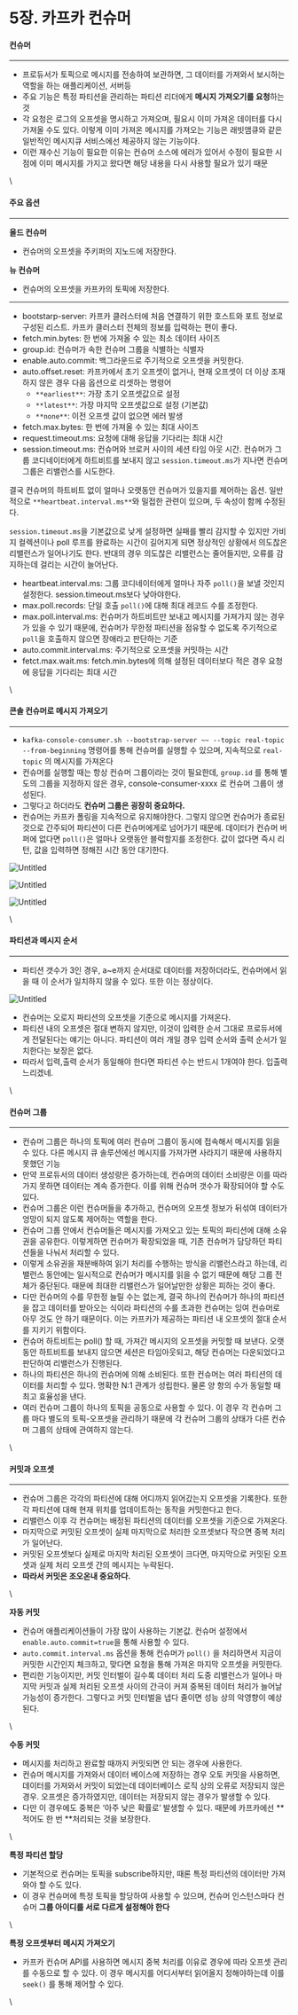 # 5장. 카프카 컨슈머

#### 컨슈머

***

* 프로듀서가 토픽으로 메시지를 전송하여 보관하면, 그 데이터를 가져와서 보시하는 역할을 하는 애플리케이션, 서버등
* 주요 기능은 특정 파티션을 관리하는 파티션 리더에게 **메시지 가져오기를 요청**하는 것
* 각 요청은 로그의 오프셋을 명시하고 가져오며, 필요시 이미 가져온 데이터를 다시 가져올 수도 있다. 이렇게 이미 가져온 메시지를 가져오는 기능은 래빗앰큐와 같은 일반적인 메시지큐 서비스에선 제공하지 않는 기능이다.
* 이런 재수신 기능이 필요한 이유는 컨슈머 소스에 에러가 있어서 수정이 필요한 시점에 이미 메시지를 가지고 왔다면 해당 내용을 다시 사용할 필요가 있기 때문

\


#### 주요 옵션

***

**올드 컨슈머**

* 컨슈머의 오프셋을 주키퍼의 지노드에 저장한다.

**뉴 컨슈머**

* 컨슈머의 오프셋을 카프카의 토픽에 저장한다.

***

* bootstarp-server: 카프카 클러스터에 처음 연결하기 위한 호스트와 포트 정보로 구성된 리스트. 카프카 클러스터 전체의 정보를 입력하는 편이 좋다.
* fetch.min.bytes: 한 번에 가져올 수 있는 최소 데이터 사이즈
* group.id: 컨슈머가 속한 컨슈머 그룹을 식별하는 식별자
* enable.auto.commit: 백그라운드로 주기적으로 오프셋을 커밋한다.
* auto.offset.reset: 카프카에서 초기 오프셋이 없거나, 현재 오프셋이 더 이상 조재하지 않은 경우 다음 옵션으로 리셋하는 명령어
  * `**earliest**`: 가장 초기 오프셋값으로 설정
  * `**latest**`: 가장 마지막 오프셋값으로 설정 (기본값)
  * `**none**`: 이전 오프셋 값이 없으면 에러 발생
* fetch.max.bytes: 한 번에 가져올 수 있는 최대 사이즈
* request.timeout.ms: 요청에 대해 응답을 기다리는 최대 시간
* session.timeout.ms: 컨슈머와 브로커 사이의 세션 타임 아웃 시간. 컨슈머가 그룹 코디네이터에게 하트비트를 보내지 않고 `session.timeout.ms`가 지나면 컨슈머 그룹은 리밸런스를 시도한다.

결국 컨슈머의 하트비트 없이 얼마나 오랫동안 컨슈머가 있을지를 제어하는 옵션. 일반적으로 `**heartbeat.interval.ms**`와 밀접한 관련이 있으며, 두 속성이 함께 수정된다.

`session.timeout.ms`을 기본값으로 낮게 설정하면 실패를 빨리 감지할 수 있지만 가비지 컬렉션이나 poll 루프를 완료하는 시간이 길어지게 되면 정상적인 상황에서 의도찮은 리밸런스가 일어나기도 한다. 반대의 경우 의도찮은 리밸런스는 줄어들지만, 오류를 감지하는데 걸리는 시간이 늘어난다.

* heartbeat.interval.ms: 그룹 코디네이터에게 얼마나 자주 `poll()`을 보낼 것인지 설정한다. session.timeout.ms보다 낮아야한다.
* max.poll.records: 단일 호출 `poll()`에 대해 최대 레코드 수를 조정한다.
* max.poll.interval.ms: 컨슈머가 하트비트만 보내고 메시지를 가져가지 않는 경우가 있을 수 있기 때문에, 컨슈머가 무한정 파티션을 점유할 수 없도록 주기적으로 `poll`을 호출하지 않으면 장애라고 판단하는 기준
* auto.commit.interval.ms: 주기적으로 오프셋을 커밋하는 시간
* fetct.max.wait.ms: fetch.min.bytes에 의해 설정된 데이터보다 적은 경우 요청에 응답을 기다리는 최대 시간

\


#### 콘솔 컨슈머로 메시지 가져오기

***

* `kafka-console-consumer.sh --bootstrap-server ~~ --topic real-topic --from-beginning` 명령어를 통해 컨슈머를 실행할 수 있으며, 지속적으로 `real-topic` 의 메시지를 가져온다
* 컨슈머를 실행할 때는 항상 컨슈머 그룹이라는 것이 필요한데, `group.id` 를 통해 별도의 그룹을 지정하지 않은 경우, console-consumer-xxxx 로 컨슈머 그룹이 생성된다.
* 그렇다고 하더라도 **컨슈머 그룹은 굉장히 중요하다.**
* 컨슈머는 카프카 폴링을 지속적으로 유지해야한다. 그렇지 않으면 컨슈머가 종료된 것으로 간주되어 파티션이 다른 컨슈머에게로 넘어가기 때문에. 데이터가 컨슈머 버퍼에 없다면 `poll()`은 얼마나 오랫동안 블럭할지를 조정한다. 값이 없다면 즉시 리턴, 값을 입력하면 정해진 시간 동안 대기한다.

![Untitled](assets/3e716c0f\_Untitled.png)

![Untitled](assets/321ac43c\_Untitled.png)

![Untitled](assets/4646d08f\_Untitled.png)

\


#### 파티션과 메시지 순서

***

* 파티션 갯수가 3인 경우, a\~e까지 순서대로 데이터를 저장하더라도, 컨슈머에서 읽을 때 이 순서가 일치하지 않을 수 있다. 또한 이는 정상이다.

![Untitled](assets/6a4b37c8\_Untitled.png)

* 컨슈머는 오로지 파티션의 오프셋을 기준으로 메시지를 가져온다.
* 파티션 내의 오프셋은 절대 변하지 않지만, 이것이 입력한 순서 그대로 프로듀서에게 전달된다는 얘기는 아니다. 파티션이 여러 개일 경우 입력 순서와 출력 순서가 일치한다는 보장은 없다.
* 따라서 입력,출력 순서가 동일해야 한다면 파티션 수는 반드시 1개여야 한다. 입출력 느리겠네.

\


#### 컨슈머 그룹

***

* 컨슈머 그룹은 하나의 토픽에 여러 컨슈머 그룹이 동시에 접속해서 메시지를 읽을 수 있다. 다른 메시지 큐 솔루션에선 메시지를 가져가면 사라지기 때문에 사용하지 못했던 기능
* 만약 프로듀서의 데이터 생성량은 증가하는데, 컨슈머의 데이터 소비량은 이를 따라가지 못하면 데이터는 계속 증가한다. 이를 위해 컨슈머 갯수가 확장되어야 할 수도 있다.
* 컨슈머 그룹은 이런 컨슈머들을 추가하고, 컨슈머의 오프셋 정보가 뒤섞여 데이터가 엉망이 되지 않도록 제어하는 역할을 한다.
* 컨슈머 그룹 안에서 컨슈머들은 메시지를 가져오고 있는 토픽의 파티션에 대해 소유권을 공유한다. 이렇게하면 컨슈머가 확장되었을 때, 기존 컨슈머가 담당하던 파티션들을 나눠서 처리할 수 있다.
* 이렇게 소유권을 재분배하여 읽기 처리를 수행하는 방식을 리밸런스라고 하는데, 리밸런스 동안에는 일시적으로 컨슈머가 메시지를 읽을 수 없기 때문에 해당 그룹 전체가 중단된다. 때문에 최대한 리밸런스가 일어날만한 상황은 피하는 것이 좋다.
* 다만 컨슈머의 수를 무한정 늘릴 수는 없는게, 결국 하나의 컨슈머가 하나의 파티션을 잡고 데이터를 받아오는 식이라 파티션의 수를 초과한 컨슈머는 잉여 컨슈머로 아무 것도 안 하기 때문이다. 이는 카프카가 제공하는 파티션 내 오프셋의 절대 순서를 지키기 위함이다.
* 컨슈머 하트비트는 poll() 할 때, 가져간 메시지의 오프셋을 커밋할 때 보낸다. 오랫동안 하트비트를 보내지 않으면 세션은 타임아웃되고, 해당 컨슈머는 다운되었다고 판단하여 리밸런스가 진행된다.
* 하나의 파티션은 하나의 컨슈머에 의해 소비된다. 또한 컨슈머는 여러 파티션의 데이터를 처리할 수 있다. 명확한 N:1 관계가 성립한다. 물론 양 항의 수가 동일할 때 최고 효율성을 낸다.
* 여러 컨슈머 그룹이 하나의 토픽을 공동으로 사용할 수 있다. 이 경우 각 컨슈머 그룹 마다 별도의 토픽-오프셋을 관리하기 때문에 각 컨슈머 그룹의 상태가 다른 컨슈머 그룹의 상태에 관여하지 않는다.

\


#### 커밋과 오프셋

***

* 컨슈머 그룹은 각각의 파티션에 대해 어디까지 읽어갔는지 오프셋을 기록한다. 또한 각 파티션에 대해 현재 위치를 업데이트하는 동작을 커밋한다고 한다.
* 리밸런스 이후 각 컨슈머는 배정된 파티션의 데이터를 오프셋을 기준으로 가져온다.
* 마지막으로 커밋된 오프셋이 실제 마지막으로 처리한 오프셋보다 작으면 중복 처리가 일어난다.
* 커밋된 오프셋보다 실제로 마지막 처리된 오프셋이 크다면, 마지막으로 커밋된 오프셋과 실제 처리 오프셋 간의 메시지는 누락된다.
* **따라서 커밋은 조오온내 중요하다.**

\


**자동 커밋**

* 컨슈머 애플리케이션들이 가장 많이 사용하는 기본값. 컨슈머 설정에서 `enable.auto.commit=true`을 통해 사용할 수 있다.
* `auto.commit.interval.ms` 옵션을 통해 컨슈머가 `poll()` 을 처리하면서 지금이 커밋한 시간인지 체크하고, 맞다면 요청을 통해 가져온 마지막 오프셋을 커밋한다.
* 편리한 기능이지만, 커밋 인터벌이 길수록 데이터 처리 도중 리밸런스가 일어나 마지막 커밋과 실제 처리된 오프셋 사이의 간극이 커져 중복된 데이터 처리가 늘어날 가능성이 증가한다. 그렇다고 커밋 인터벌을 냅다 줄이면 성능 상의 악영향이 예상된다.

\


**수동 커밋**

* 메시지를 처리하고 완료할 때까지 커밋되면 안 되는 경우에 사용한다.
* 컨슈머 메시지를 가져와서 데이터 베이스에 저장하는 경우 오토 커밋을 사용하면, 데이터를 가져와서 커밋이 되었는데 데이터베이스 로직 상의 오류로 저장되지 않은 경우. 오프셋은 증가하였지만, 데이터는 저장되지 않는 경우가 발생할 수 있다.
* 다만 이 경우에도 중복은 ‘아주 낮은 확률로’ 발생할 수 있다. 때문에 카프카에선 \*\*적어도 한 번 \*\*처리되는 것을 보장한다.

\


**특정 파티션 할당**

* 기본적으로 컨슈머는 토픽을 subscribe하지만, 때론 특정 파티션의 데이터만 가져와야 할 수도 있다.
* 이 경우 컨슈머에 특정 토픽을 할당하여 사용할 수 있으며, 컨슈머 인스턴스마다 컨슈머 **그룹 아이디를 서로 다르게 설정해야 한다**

\


**특정 오프셋부터 메시지 가져오기**

* 카프카 컨슈머 API를 사용하면 메시지 중복 처리를 이유로 경우에 따라 오프셋 관리를 수동으로 할 수 있다. 이 경우 메시지를 어디서부터 읽어올지 정해야하는데 이를 `seek()` 를 통해 제어할 수 있다.

\
